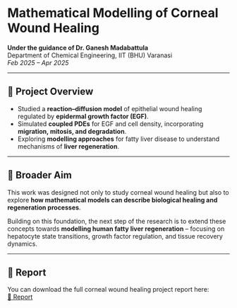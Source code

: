 # Mathematical Modelling of Corneal Wound Healing  

**Under the guidance of Dr. Ganesh Madabattula**  
Department of Chemical Engineering, IIT (BHU) Varanasi  
*Feb 2025 – Apr 2025*  

---

## 🔎 Project Overview  
- Studied a **reaction–diffusion model** of epithelial wound healing regulated by **epidermal growth factor (EGF)**.  
- Simulated **coupled PDEs** for EGF and cell density, incorporating **migration, mitosis, and degradation**.  
- Exploring **modelling approaches** for fatty liver disease to understand mechanisms of **liver regeneration**.  

---

## 🔄 Broader Aim  
This work was designed not only to study corneal wound healing but also to explore **how mathematical models can describe biological healing and regeneration processes**.  

Building on this foundation, the next step of the research is to extend these concepts towards **modelling human fatty liver regeneration** – focusing on hepatocyte state transitions, growth factor regulation, and tissue recovery dynamics.  

---

## 📑 Report  
You can download the full corneal wound healing project report here:  
[📄 Report](./Disease_Modelling_Report.pdf)  
